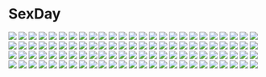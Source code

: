 # SexDay
![](https://konachan.com/image/8cba35f548a43132303b8bd91197b5f4/Konachan.com%20-%20115433%20hanasaku_iroha%20matsumae_ohana%20oshimizu_nako%20school_uniform%20tsurugi_minko.jpg)
![](https://konachan.com/jpeg/fde08d86284d60ce35d6205dcd2cd1c8/Konachan.com%20-%20278596%20animal_ears%20apple%20blush%20breasts%20food%20fruit%20horo%20kaptivate%20long_hair%20navel%20nude%20ookami_to_koushinryou%20orange_hair%20red_eyes%20sky%20tail%20wolfgirl.jpg)
![](https://konachan.com/image/55ece47845a407f8ff088daf354367b7/Konachan.com%20-%2024949%20hayase_mitsuki%20kimi_ga_nozomu_eien%20suzumiya_haruka.jpg)
![](https://konachan.com/image/5624d41d4dc4628ac76a298a3af8ed3e/Konachan.com%20-%2081675%20detective_conan%20edogawa_conan%20haibara_ai%20kudou_shinichi%20miyano_shiho.jpg)
![](https://konachan.com/image/14265148cb3b9a034467897be0f41c2b/Konachan.com%20-%2052437%20akiyama_mio%20k-on%21.jpg)
![](https://konachan.com/image/fdfc0efb483d38658e43f4c13ec0015f/Konachan.com%20-%2060008%20kagamine_rin%20vocaloid.jpg)
![](https://konachan.com/jpeg/72399237078e3d208317e780367ddb75/Konachan.com%20-%20258177%20anthropomorphism%20azur_lane%20blonde_hair%20dress%20gloves%20hat%20kneehighs%20long_hair%20orange_eyes%20sakushou%20sword%20weapon%20z46_%28azur_lane%29.jpg)
![](https://konachan.com/image/bfadd4d368005d23481a7fcb41a9ce40/Konachan.com%20-%20145848%20bicycle%20black_hair%20cherry_blossoms%20chitanda_eru%20flowers%20hyouka%20jpeg_artifacts%20long_hair%20male%20oreki_houtarou%20petals%20pink%20short_hair%20skirt%20socks%20tree.jpg)
![](https://konachan.com/image/465aa640a25b6ab85554a6cee3376c98/Konachan.com%20-%20270285%202girls%20animal_ears%20aqua_eyes%20azur_lane%20breasts%20brown_hair%20cleavage%20foxgirl%20gray_hair%20hajikaji%20long_hair%20red_eyes%20short_hair%20skirt%20tail%20thighhighs.jpg)
![](https://konachan.com/jpeg/2a5dddf7cb1243e1c463e58ed3c1ce32/Konachan.com%20-%2077206%20black_hair%20blue_eyes%20long_hair%20saten_ruiko%20school_uniform%20to_aru_kagaku_no_railgun%20to_aru_majutsu_no_index%20transparent%20vector.jpg)
![](https://konachan.com/image/61bc690f6de4d5713328f9629814b41f/Konachan.com%20-%20183829%20boots%20chain%20dress%20jam0601%20mahou_shoujo_madoka_magica%20ponytail%20red_eyes%20red_hair%20sakura_kyouko%20skirt%20spear%20thighhighs%20weapon.jpg)
![](https://konachan.com/image/4448cdaebc5828901031554027ed99bc/Konachan.com%20-%20302335%20aliasing%20aqua_eyes%20bell%20blush%20bow%20candy%20christmas%20demon%20dress%20gloves%20gray_hair%20horns%20lollipop%20long_hair%20original%20succubus%20tail%20twintails%20wings.jpg)
![](https://konachan.com/jpeg/3b99b80252561b34cd995cfa30a53e51/Konachan.com%20-%20302430%20black_eyes%20blonde_hair%20bow%20breasts%20brown_eyes%20brown_hair%20long_hair%20original%20school_uniform%20short_hair%20skirt%20sky_%28freedom%29.jpg)
![](https://konachan.com/image/395dbe346bf0f90ac519787105b3feac/Konachan.com%20-%2098727%20blonde_hair%20building%20flandre_scarlet%20flowers%20grass%20hat%20red_eyes%20scenic%20skirt%20socks%20sugi%20touhou%20tree%20umbrella%20water.jpg)
![](https://konachan.com/image/2c0dc0197ebdddc108478694fcecfd34/Konachan.com%20-%20164205%20clouds%20fumi11gou%20grass%20landscape%20nobody%20original%20scenic%20sky%20windmill.jpg)
![](https://konachan.com/image/3d9d30a07214654a40ca084c60986245/Konachan.com%20-%20178360%20black_hair%20blush%20jimon_asuta%20kneehighs%20komadori_renge%20panties%20purple_eyes%20purple_hair%20school_uniform%20skirt%20tachimi_%28basue%29%20tears%20underwear%20wink.jpg)
![](https://konachan.com/image/a150cf26b5ce8d491394cf977bd2b3a7/Konachan.com%20-%20142486%20bikini_top%20black_hair%20black_rock_shooter%20blue_eyes%20boots%20chain%20kuroi_mato%20long_hair%20rebas%20scar%20shorts%20sword%20weapon.jpg)
![](https://konachan.com/image/bbc9a97164e122f9a0466b9c9d8b1282/Konachan.com%20-%20161428%20leaf%20shizuku_%28game%29%20shouji_ayumu%20tsukishima_ruriko.jpg)
![](https://konachan.com/jpeg/49429bb68c78514ea04a793313f75314/Konachan.com%20-%20218708%20animal_ears%20cedama%20kaenbyou_rin%20komeiji_satori%20tail%20touhou.jpg)
![](https://konachan.com/jpeg/a72039fefc31bd82228bb10518b9a9e2/Konachan.com%20-%20295648%20animal_ears%20blonde_hair%20flowers%20foxgirl%20green_eyes%20japanese_clothes%20original%20petals%20shirokitsune%20short_hair%20sky%20tail%20torii%20umbrella.jpg)
![](https://konachan.com/image/48bc27899de6dfaa398545e76cc1d98b/Konachan.com%20-%2064671%20clouds%20headphones%20megurine_luka%20pink_hair%20rail_%28silverbow%29%20school_uniform%20sky%20snow%20thighhighs%20train%20tree%20vocaloid%20winter%20zettai_ryouiki.jpg)
![](https://konachan.com/image/2ed01c2fb756d6585276df97b495245a/Konachan.com%20-%2035025%20galge.com%20panties%20pink%20shirt%20sikorsky%20underwear.jpg)
![](https://konachan.com/jpeg/c931d9e2f8672f0718ad88a5e6157be8/Konachan.com%20-%20147722%20aoki_lapis%20asaoka_ai%20barefoot%20gun%20hakaine_maiko%20horns%20ia%20utau%20vocaloid%20weapon.jpg)
![](https://konachan.com/jpeg/9d387e43751034329dfe93803d31a667/Konachan.com%20-%2099882%20game_cg%20skyfish%20soukyuu_no_soleil%20sword%20weapon.jpg)
![](https://konachan.com/image/b1e836bdc264561dc5340e1d796a394d/Konachan.com%20-%2075153%202girls%20hirasawa_yui%20horiguchi_yukiko%20k-on%21%20maid%20nakano_azusa%20scan.jpg)
![](https://konachan.com/image/eada723b121c8e5beb4ebf8b9d008213/Konachan.com%20-%20147262%20bow_%28weapon%29%20dress%20flowers%20jpeg_artifacts%20kaname_madoka%20kouzuki_hajime%20mahou_shoujo_madoka_magica%20pink_hair%20red_eyes%20weapon.jpg)
![](https://konachan.com/image/583d797d7345bd79651c018cf2bcf345/Konachan.com%20-%2051208%20chii%20chobits%20tagme%20yuzuki.jpg)
![](https://konachan.com/image/25ddd6e5173da9dbe0ea865bf6664271/Konachan.com%20-%20242094%20building%20drink%20flowers%20green_eyes%20green_hair%20leaves%20night%20original%20poppo_sutchy%20short_hair%20stairs%20tree.jpg)
![](https://konachan.com/image/a574386c1647bb6a2cc3b8cd6ca45897/Konachan.com%20-%20225954%20anthropomorphism%20bisonbison%20breasts%20cleavage%20dress%20headphones%20kneehighs%20panties%20signed%20sketch%20underwear%20zhanjian_shaonu.jpg)
![](https://konachan.com/jpeg/11a7af0394fa78edb0fc78c910ce5e10/Konachan.com%20-%2074304%20animal_ears%20foxgirl%20multiple_tails%20tail%20touhou%20yakumo_ran%20yakumo_yukari.jpg)
![](https://konachan.com/image/2b3c42e311798c3b5821af5f41b8cca0/Konachan.com%20-%2051416%20akiyama_mio%20k-on%21%20mahou_shoujo_lyrical_nanoha%20mahou_shoujo_lyrical_nanoha_a%27s%20mahou_shoujo_lyrical_nanoha_strikers%20parody%20signum.jpg)
![](https://konachan.com/image/9ac6d7e7338daef40cf2d212ed456014/Konachan.com%20-%2063098%20kirishima_kotone%20nyan_koi%21%20signed%20tagme%20watermark.jpg)
![](https://konachan.com/jpeg/0d49ea741dd338d2b0fc9b803c1f1d59/Konachan.com%20-%20257644%20anthropomorphism%20barefoot%20breasts%20brown_hair%20food%20mikazuki_akira%20nipples%20nude%20orange_eyes%20original%20short_hair.jpg)
![](https://konachan.com/jpeg/a188dfb90c38294343960fcb84fb7100/Konachan.com%20-%20298373%20animal_ears%20chinese_clothes%20dearonnus%20fate_grand_order%20fate_%28series%29%20long_hair%20no_bra%20yang_guifei_%28fate_grand_order%29.jpg)
![](https://konachan.com/image/2a0ab6b9c1cbb879271447ccd5183aca/Konachan.com%20-%2014991%20blonde_hair%20haku_%28naruto%29%20haruno_sakura%20male%20mask%20momochi_zabuza%20naruto%20sword%20uzumaki_naruto%20weapon.jpg)
![](https://konachan.com/image/ffd1d1974f606f3f952daeaf298a83d5/Konachan.com%20-%20162900%203d%20clouds%20grass%20moon%20nobody%20original%20scenic%20sky%20tree%20y-k.jpg)
![](https://konachan.com/jpeg/e34ed581e1abb92a77c2a7a4f71dacb0/Konachan.com%20-%20108437%20animal%20bird%20feathers%20goose_h%20original%20red_eyes%20white%20wings.jpg)
![](https://konachan.com/image/400aa0e585514363902be5cbd4d5ca5c/Konachan.com%20-%20285614%20aqua_eyes%20barefoot%20breasts%20butterfly%20flowers%20loki1998%20long_hair%20navel%20nipples%20nude%20original.jpg)
![](https://konachan.com/image/c213ae33667750f4c5f1fe555efaa9a3/Konachan.com%20-%2090960%202girls%20bed%20blonde_hair%20brown_hair%20hanafubuki%20long_hair%20ribbons%20sakuramori_anzu%20sakurazawa_izumi%20sleeping%20yuri.jpg)
![](https://konachan.com/jpeg/5e59b0e60ddc7bbb0c5988d4516ff29b/Konachan.com%20-%20244971%20all_male%20araragi_koyomi%20bakemonogatari%20black_hair%20close%20male%20monogatari_%28series%29%20short_hair%20vector.jpg)
![](https://konachan.com/image/3c2c5d6d658b726f6519f7200f8a38ba/Konachan.com%20-%20192159%20animal_ears%20eushully%20foxgirl%20game_cg%20madou_koukaku.jpg)
![](https://konachan.com/jpeg/8721682775e2bcb9825b5b7c658b321d/Konachan.com%20-%20210691%20cradle%20gray_hair%20japanese_clothes%20long_hair%20misaki_kurehito%20original%20transparent.jpg)
![](https://konachan.com/image/e097989656c4fd3522204655cab7f779/Konachan.com%20-%2028224%20blonde_hair%20blue_eyes%20blush%20breasts%20censored%20cum%20game_cg%20hat%20nipples%20nopan%20odoodo_funny%20pussy%20ribbons%20spread_legs%20spread_pussy%20thighhighs%20unisonshift.jpg)
![](https://konachan.com/image/778e5e2b53b4ebbfec013f73ae50cf29/Konachan.com%20-%20194844%20crying%20headphones%20hokuchin%20original%20poinsettia_%28vocaloid%29%20teddy_bear.jpg)
![](https://konachan.com/image/481ae62922d41118caf5b563775f7b0c/Konachan.com%20-%20256676%202girls%20animal_ears%20anthropomorphism%20azur_lane%20headdress%20lolita_fashion%20long_hair%20purple_eyes%20ribbons%20scar%20short_hair%20skirt%20tenmaso%20white_hair.jpg)
![](https://konachan.com/image/8057c31c09d76b2f807b86a6c50182a7/Konachan.com%20-%20270200%20flowers%20green_eyes%20green_hair%20hatsune_miku%20long_hair%20tagme_%28artist%29%20tattoo%20tie%20twintails%20vocaloid%20wings.jpg)
![](https://konachan.com/image/3759714819e7cec1654074878cfeeaac/Konachan.com%20-%20117255%202girls%20allegro_mistic%20blonde_hair%20blue_eyes%20hat%20original%20red_eyes%20ribbons%20skirt%20thighhighs%20third-party_edit%20twins%20watermark%20wink.jpg)
![](https://konachan.com/image/d52e17cf0633c434555fb3350bf06074/Konachan.com%20-%2084292%20erica_hartmann%20gertrud_barkhorn%20gun%20lynette_bishop%20miyafuji_yoshika%20parody%20sakamoto_mio%20sanya_v_litvyak%20shinashi%20strike_witches%20weapon.jpg)
![](https://konachan.com/jpeg/dec8a3a589eee0bbf71afef367f544e9/Konachan.com%20-%20198298%20aliasing%20anthropomorphism%20breasts%20brown_eyes%20brown_hair%20fang%20gradient%20ikazuchi_%28kancolle%29%20kantai_collection%20nipples%20nude%20roura%20short_hair%20wink.jpg)
![](https://konachan.com/jpeg/c192010ce0c1e47377d60f82b913a04c/Konachan.com%20-%20180648%20august%20bekkankou%20bikini%20breasts%20daitoshokan_no_hitsujikai%20game_cg%20nipples%20sakuraba_tamamo%20shirasaki_tsugumi%20swimsuit%20water.jpg)
![](https://konachan.com/jpeg/7c4fcb8dea8d4a706e09047a4cfba5c6/Konachan.com%20-%20253791%202girls%20breast_hold%20breasts%20brown_eyes%20brown_hair%20erect_nipples%20gradient%20green_eyes%20long_hair%20ponytail%20ribbons%20senran_kagura%20sword%20tie%20weapon.jpg)
![](https://konachan.com/image/716d7a9cf63dbd4a33f11b6ac4edb8ba/Konachan.com%20-%20161198%20breasts%20camera%20game_console%20haiyore%21_nyaruko-san%20kuune%20long_hair%20nipples%20no_bra%20red_hair%20shirt_lift%20sleeping%20tachimi_%28basue%29.jpg)
![](https://konachan.com/image/1e56e3ea6cb7bf4b8506a5cc9fff1b92/Konachan.com%20-%2024022%20black%20blonde_hair%20food%20gloves%20green_eyes%20ikkitousen%20scarf%20skirt%20sonsaku_hakufu%20wink.jpg)
![](https://konachan.com/jpeg/af0807c1a178a151ffea6fedf1775d29/Konachan.com%20-%20259923%20aoi_tori%20boots%20cameltoe%20choker%20dress%20game_cg%20koku%20long_hair%20mary_harker%20navel%20panties%20petals%20purple_hair%20red_eyes%20ribbons%20thighhighs%20underwear.jpg)
![](https://konachan.com/image/e10ceec03b748a6ad573edc93012a8b0/Konachan.com%20-%2090423%20bed%20blue_hair%20bow%20braids%20close%20hamasute%20headdress%20izayoi_sakuya%20maid%20red_eyes%20ribbons%20thighhighs%20touhou.jpg)
![](https://konachan.com/jpeg/4f42a284a2c93dff6065bf8a26a57782/Konachan.com%20-%20123063%20blonde_hair%20blue_eyes%20blush%20breasts%20game_cg%20kazamatsuri_mana%20mikeou%20nipples%20panties%20thighhighs%20topless%20twintails%20underwear%20undressing.jpg)
![](https://konachan.com/image/b160e048f6b98405220423692ba2cbd6/Konachan.com%20-%20164404%20blue_eyes%20brown_hair%20close%20kilias%20kousaka_kirino%20ore_no_imouto_ga_konna_ni_kawaii_wake_ga_nai.jpg)
![](https://konachan.com/jpeg/f8bc80357f6bd684a980098bbbe98914/Konachan.com%20-%2062986%20black_hair%20blush%20breasts%20censored%20cum%20elbow_gloves%20gloves%20long_hair%20nipples%20open_shirt%20penis%20saipaco%20toujou_rubi%20toujou_ruby%20twintails.jpg)
![](https://konachan.com/jpeg/ab36b7c78764a299cc496bde22b336d9/Konachan.com%20-%2057010%20hinanawi_tenshi%20ibuki_suika%20komeiji_koishi%20monochrome%20moriya_suwako%20reiuji_utsuho%20remilia_scarlet%20rope%20t-ray%20touhou%20yakumo_yukari%20yasaka_kanako.jpg)
![](https://konachan.com/jpeg/94aaa1cad375a45b0def72e24091a065/Konachan.com%20-%20169921%202girls%20aoki_lapis%20april4luck%20aqua_hair%20butterfly%20gloves%20long_hair%20merli%20purple_hair%20scarf%20shorts%20skirt%20thighhighs%20vocaloid%20watermark.jpg)
![](https://konachan.com/jpeg/e632369a8f1ec2168136e098b7e3d120/Konachan.com%20-%20192638%20animal_ears%20bell%20blonde_hair%20elbow_gloves%20foxgirl%20gloves%20green_eyes%20japanese_clothes%20mask%20original%20shirokitsune%20tail%20umbrella.jpg)
![](https://konachan.com/image/9c7a42cf39136dcead0beb145ecd0595/Konachan.com%20-%20107220%20amami_haruka%20brown_hair%20green_eyes%20idolmaster%20kageira%20short_hair%20skirt%20thighhighs.jpg)
![](https://konachan.com/jpeg/7c6ce43338e80f63b6d8e5a3eaead26b/Konachan.com%20-%20237803%20animal%20bodysuit%20bow%20braids%20breasts%20cleavage%20clouds%20collar%20gloves%20group%20headdress%20long_hair%20pantyhose%20ponytail%20rabbit%20red_eyes%20ribbons%20signed%20sky.jpg)
![](https://konachan.com/image/9d11fd99e3cf13b1dd8caf70fd8b5648/Konachan.com%20-%20127329%20bikini_top%20black_hair%20black_rock_shooter%20blue_eyes%20kuroi_mato%20twintails%20weapon.jpg)
![](https://konachan.com/image/4dd70f126356d059cc2e0e1d53a21224/Konachan.com%20-%20228180%20barefoot%20bed%20blush%20book%20breasts%20cleavage%20dress%20emilia_%28re%3Azero%29%20petals%20purple_eyes%20re%3Azero_kara_hajimeru_isekai_seikatsu%20white_hair%20yin..jpg)
![](https://konachan.com/jpeg/9ccad5507586e244186467d5a07a1c55/Konachan.com%20-%20221318%20all_male%20clouds%20hoodie%20male%20matsuno_ichimatsu%20matsuno_karamatsu%20matsuno_osomatsu%20osomatsu-kun%20osomatsu-san%20reflection%20sky%20stars%20sunset%20yuuno_%28yukioka%29.jpg)
![](https://konachan.com/jpeg/4df0853e8121ca54e53ee2314d58714b/Konachan.com%20-%20232996%20bow_%28weapon%29%20breasts%20brown_eyes%20brown_hair%20cleavage%20clouds%20kaga_%28kancolle%29%20long_hair%20sky%20tagme_%28artist%29%20thighhighs%20torn_clothes%20water%20weapon.jpg)
![](https://konachan.com/image/fe52e107f5789229a04054c2642ac885/Konachan.com%20-%20128421%20boku_wa_tomodachi_ga_sukunai%20buriki%20jpeg_artifacts%20mikazuki_yozora%20school_uniform.jpg)
![](https://konachan.com/image/e0cbfb23f4cbe1cee5bd887e79f713b7/Konachan.com%20-%20247321%20akatonbo%20aka_tonbo_%28lovetow%29%20aliasing%20hatsune_miku%20long_hair%20suna_no_wakusei_%28vocaloid%29%20twintails%20vocaloid.jpg)
![](https://konachan.com/jpeg/544c39353680f72ee763adf5cf9b132d/Konachan.com%20-%20222508%20animal%20blue_eyes%20brown_hair%20butterfly%20cat%20clouds%20flowers%20headphones%20instrument%20long_hair%20music%20natsume_eri%20original%20paper%20phone%20scan%20skirt%20sky.jpg)
![](https://konachan.com/jpeg/1faa2c70427e7b9b8befb3dc041212c3/Konachan.com%20-%20108204%20annette_maximillion%20freezing%20long_hair%20ponytail%20red_hair.jpg)
![](https://konachan.com/image/e89159a3e0df5367d1dc44f0931cc1f5/Konachan.com%20-%2093344%20breasts%20cum%20game_cg%20hello_good-bye%20moekibara_fumitake%20nipples%20panties%20saotome_suguri%20short_hair%20thighhighs%20underwear.jpg)
![](https://konachan.com/jpeg/a77e57c05b93ae566ada566f715ed762/Konachan.com%20-%2075957%20close%20durarara%21%21%20ryuugamine_mikado%20transparent%20vector.jpg)
![](https://konachan.com/image/baaed384b0b3b2bead8edb488addb955/Konachan.com%20-%2010931%20blush%20futaba_hinata%20green_eyes%20hoshiful%20long_hair%20pink_hair%20school_uniform%20skirt%20thighhighs%20zettai_ryouiki.jpg)
![](https://konachan.com/image/e036d2f8250f28a7f616e5c8968ba274/Konachan.com%20-%20306865%20apron%20boots%20breasts%20cameltoe%20cleavage%20gloves%20gun%20headdress%20maid%20nopan%20nun%20original%20panties%20stockings%20thighhighs%20tie%20underwear%20upskirt%20weapon.jpg)
![](https://konachan.com/image/9c328409c2960a97cbcfe664af38d4d2/Konachan.com%20-%20299892%202girls%20anthropomorphism%20azur_lane%20friedrich_der_grosse_%28azur_lane%29%20javier_estrada%20monarch_%28azur_lane%29%20panties%20signed%20underwear%20watermark%20wet%20yuri.jpg)
![](https://konachan.com/jpeg/4cd9adcca627c6cfae40cd80e72e4660/Konachan.com%20-%20187342%20animal%20bow%20brown_hair%20cha_goma%20fish%20flowers%20gloves%20hat%20long_hair%20original%20purple_eyes%20skirt.jpg)
![](https://konachan.com/jpeg/8f0421055b9adb16f2d133958aebb77a/Konachan.com%20-%20200819%20armor%20braids%20forest%20gray_eyes%20gray_hair%20long_hair%20original%20polychromatic%20saberiii%20signed%20snow%20sword%20tree%20weapon.jpg)
![](https://konachan.com/jpeg/a0b14573887b2bc53be6e70446fdd5c0/Konachan.com%20-%20120813%20game_cg%20shunki_gentei_poco_a_poco%20yuki_natsume.jpg)
![](https://konachan.com/jpeg/60b0210aa9ac4fb40544d9c8614e5f44/Konachan.com%20-%2042585%20blue_hair%20green_eyes%20izumi_konata%20lucky_star%20white.jpg)
![](https://konachan.com/jpeg/998a7fceafd74fe91ba269d538da3eac/Konachan.com%20-%20215858%20brown_eyes%20brown_hair%20japanese_clothes%20kara_no_kyoukai%20katana%20kimono%20murakami_yuichi%20ryougi_shiki%20short_hair%20sword%20weapon.jpg)
![](https://konachan.com/jpeg/c08cc45a2afa538f2c981a9882794fe7/Konachan.com%20-%20266876%20animal_ears%20benimura_karu%20blonde_hair%20breasts%20foxgirl%20kimono%20long_hair%20nipples%20no_bra%20nopan%20open_shirt%20ponytail%20spread_legs%20tail%20yellow%20yellow_eyes.jpg)
![](https://konachan.com/jpeg/c9c5227084b07b053d0f60fc67dcb7fe/Konachan.com%20-%20295610%20arknights%20breasts%20drink%20gloves%20green_hair%20horns%20hoshiguma_%28arknights%29%20kernel_killer%20long_hair%20motorcycle%20yellow_eyes.jpg)
![](https://konachan.com/image/6794fac93001ff5d88fcc447736cff41/Konachan.com%20-%2083685%20hatsune_miku%20twintails%20vocaloid.jpg)
![](https://konachan.com/jpeg/e998838ef5e98c1d87684d4ce5fbe0f1/Konachan.com%20-%20279991%20anthropomorphism%20aqua_eyes%20azur_lane%20blush%20breasts%20cosplay%20long_hair%20mamizu%20thighhighs%20third-party_edit%20twintails%20white%20white_hair.jpg)
![](https://konachan.com/image/30110489439ef0e27c2fa0239676b038/Konachan.com%20-%20266344%20animal_ears%20bondage%20breasts%20cherry_blossoms%20crying%20dsknight%20flowers%20honkai_impact%20japanese_clothes%20long_hair%20petals%20pink_hair%20scarf%20sideboob%20tears.jpg)
![](https://konachan.com/jpeg/71fe24f2708d7eec8dc6925df665d568/Konachan.com%20-%20274558%20blush%20breasts%20brown_hair%20hakurei_reimu%20japanese_clothes%20long_hair%20miko%20nipples%20no_bra%20nopan%20open_shirt%20pussy_juice%20red_eyes%20touhou%20yutaka_saki_shu.jpg)
![](https://konachan.com/image/84aaaf82a1d0c0f26e0899de19b289a9/Konachan.com%20-%20280252%20card_captor_sakura%20clamp%20daidouji_tomoyo%20kero%20kinomoto_sakura%20li_meiling%20li_syaoran%20scan.jpg)
![](https://konachan.com/image/a662745787da34c8890c7c14fa568ba5/Konachan.com%20-%20285683%20alpyro%20dark%20mecha%20nobody%20original%20watermark%20weapon.jpg)
![](https://konachan.com/image/9777d247d5efd168626bb3d2daef806d/Konachan.com%20-%2039639%20abel_nightroad%20black_hair%20blonde_hair%20brown_hair%20gloves%20gray_hair%20gun%20kate_scott%20knife%20monica_argento%20nun%20tagme%20tres_iqus%20trinity_blood%20weapon.jpg)
![](https://konachan.com/image/9a323dd568952855ffce0082f8b88433/Konachan.com%20-%20260214%20animal_ears%20breast_hold%20breasts%20candy%20chocolate%20fate_grand_order%20fate_%28series%29%20foxgirl%20long_hair%20pink_hair%20tagme_%28artist%29%20tail%20twintails%20yellow_eyes.jpg)
![](https://konachan.com/image/e1a92b623450347fe0d0c8775be5da12/Konachan.com%20-%208251%20amazing_nurse_nanako%20bicycle%20tagme.jpg)
![](https://konachan.com/jpeg/606039273057fa5938e69c2caac42aa9/Konachan.com%20-%20130775%20all_male%20blue_eyes%20blue_hair%20bob_%28biyonbiyon%29%20kaito%20male%20rain%20scarf%20short_hair%20vocaloid%20water%20wet.jpg)
![](https://konachan.com/jpeg/1ba08203a841c25fad1bbd6c380bd1c0/Konachan.com%20-%20250213%20animal%20bodysuit%20boots%20cat%20computer%20glasses%20gloves%20group%20hat%20male%20mask%20pantyhose%20persona%20persona_5%20red%20scarf%20shorts%20skintight%20tail%20twintails%20wink.jpg)
![](https://konachan.com/jpeg/abed06fa96a7a68473ce22719314760c/Konachan.com%20-%20164393%20alice_cartelet%20inokuma_yuko%20kiniro_mosaic%20kneehighs%20komichi_aya%20kujou_karen%20oomiya_shinobu%20school_uniform%20thighhighs.jpg)
![](https://konachan.com/image/efbd9e9e5f74c18ecda2de35906a738d/Konachan.com%20-%2027721%20bikini%20brown_hair%20clouds%20green_eyes%20ishizuki_koyori%20ishizuki_mana%20long_hair%20short_hair%20sky%20sola%20swimsuit%20water.jpg)
![](https://konachan.com/image/a70ef5584178349486b47b3d4f39043f/Konachan.com%20-%20170137%20blush%20brown_hair%20green_eyes%20ishii_akira%20long_hair%20original%20panties%20thighhighs%20underwear.jpg)
![](https://konachan.com/jpeg/5157b179b4593e443fe2165db58e625d/Konachan.com%20-%20173756%202girls%2038kb_%2838shiki%29%20atelier_ayesha%20ayesha_altugle%20barefoot%20blonde_hair%20blush%20breasts%20choker%20cleavage%20escha_malier%20green_eyes%20pink_eyes%20yellow_eyes.jpg)
![](https://konachan.com/image/bd014bd03134ee159df1cfbc9293f377/Konachan.com%20-%20231543%20bandage%20black_hair%20breasts%20cape%20eyepatch%20gloves%20hat%20megumin%20navel%20nipples%20panbai%20pussy%20red_eyes%20staff%20thighhighs%20uncensored%20witch%20witch_hat.jpg)
![](https://konachan.com/jpeg/444419118c428eb6e51d0243613be9fb/Konachan.com%20-%20189812%202girls%20ass%20bath%20fate_kaleid_liner_prisma_illya%20fate_%28series%29%20illyasviel_von_einzbern%20loli%20megami%20miyu_edelfelt%20nipples%20nude%20scan%20ushijima_nozomi%20wet.jpg)
